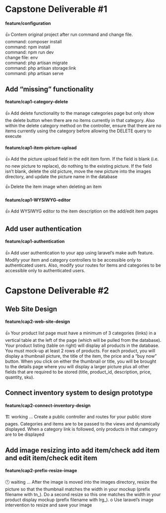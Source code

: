 # Capstone Deliverable #1
#### feature/configuration
👍 Contem original project after run command and change file.
<br />command: composer install
<br />command: npm install
<br />command: npm run dev
<br />change file: env
<br />command: php artisan migrate
<br />command: php artisan storage:link
<br />command: php artisan serve

## Add “missing” functionality
#### feature/cap1-category-delete
👍 Add delete functionality to the manage categories page but only show the delete button 
when there are no items currently in that category. Also within the delete category method on 
the controller, ensure that there are no items currently using the category before allowing the 
DELETE query to execute

#### feature/cap1-item-picture-upload
👍 Add the picture upload field in the edit item form. If the field is blank (i.e. no new picture to 
replace), do nothing to the existing picture. If the field isn’t blank, delete the old picture, move 
the new picture into the images directory, and update the picture name in the database

👍 Delete the item image when deleting an item

#### feature/cap1-WYSIWYG-editor
👍 Add WYSIWYG editor to the item description on the add/edit item pages

## Add user authentication
#### feature/cap1-authentication 
👍 Add user authentication to your app using laravel’s make auth feature. Modify your item and 
category controllers to be accessible only to authenticated users. Also, modify your routes for 
items and categories to be accessible only to authenticated users.

# Capstone Deliverable #2
## Web Site Design
#### feature/cap2-web-site-design  
👍 Your product list page must have a minimum of 3 categories (links) in a vertical table at the 
left of the page (which will be pulled from the database). Your product listing (table on right) 
will display all products in the database. You must mock-up at least 2 rows of products. For 
each product, you will display a thumbnail picture, the title of the item, the price and a “buy 
now” button. When you click on either the thumbnail or title, you will be brought to the details 
page where you will display a larger picture plus all other fields that are required to be stored 
(title, product_id, description, price, quantity, sku).

## Connect inventory system to design prototype
#### feature/cap2-connect-inventory-design 
🏗️ working ...
Create a public controller and routes for your public store pages. Categories and items are 
to be passed to the views and dynamically displayed. When a category link is followed, only 
products in that category are to be displayed

## Add image resizing into add item/check add item and edit item/check edit item
#### feature/cap2-prefix-resize-image
🕛 waiting ...
After the image is moved into the images directory, resize the picture so that the thumbnail 
matches the width in your mockup (prefix filename with tn_). Do a second resize so this one 
matches the width in your product display mockup (prefix filename with lrg_). 
o Use laravel’s image intervention to resize and save your image


